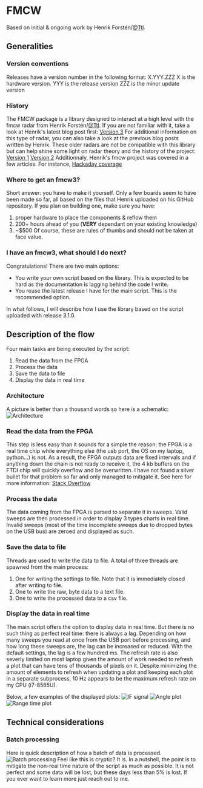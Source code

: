 # FMCW
Based on initial & ongoing work by Henrik Forstén/[@Ttl](https://github.com/Ttl/).

## Generalities
### Version conventions
Releases have a version number in the following format:
X.YYY.ZZZ
X is the hardware version.
YYY is the release version
ZZZ is the minor update version

### History
The FMCW package is a library designed to interact at a high level with the fmcw radar from Henrik Forstén/[@Ttl](https://github.com/Ttl/). If you are not familiar with it, take a look at Henrik's latest blog post first:
[Version 3](http://hforsten.com/third-version-of-homemade-6-ghz-fmcw-radar.html)
For additional information on this type of radar, you can also take a look at the previous blog posts written by Henrik. These older radars are not be compatible with this library but can help shine some light on radar theory and the history of the project:
[Version 1](http://hforsten.com/6-ghz-frequency-modulated-radar.html)
[Version 2](http://hforsten.com/homemade-synthetic-aperture-radar.html)
Additionnaly, Henrik's fmcw project was covered in a few articles. For instance,
[Hackaday coverage](https://hackaday.com/2017/10/11/homemade-6ghz-radar-v3/)

### Where to get an fmcw3?
Short answer: you have to make it yourself. Only a few boards seem to have been made so far, all based on the files that Henrik uploaded on his GitHub repository.
If you plan on building one, make sure you have:
1. proper hardware to place the components & reflow them
2. 200+ hours ahead of you (**VERY** dependant on your existing knowledge)
3. ~$500
Of course, these are rules of thumbs and should not be taken at face value.

### I have an fmcw3, what should I do next?
Congratulations! There are two main options:
- You write your own script based on the library. This is expected to be hard as the documentation is lagging behind the code I write.
- You reuse the latest release I have for the main script. This is the recommended option.

In what follows, I will describe how I use the library based on the script uploaded with release 3.1.0.


## Description of the flow
Four main tasks are being executed by the script:
1. Read the data from the FPGA
2. Process the data
3. Save the data to file
4. Display the data in real time

### Architecture
A picture is better than a thousand words so here is a schematic:
![Architecture](https://ibb.co/6FtDcj3)

### Read the data from the FPGA
This step is less easy than it sounds for a simple the reason: the FPGA is a real time chip while everything else (the usb port, the OS on my laptop, python...) is not. As a result, the FPGA outputs data are fixed intervals and if anything down the chain is not ready to receive it, the 4 kb buffers on the FTDI chip will quickly overflow and be overwritten. I have not found a silver bullet for that problem so far and only managed to mitigate it. See here for more information:
[Stack Overflow](https://stackoverflow.com/questions/57592288/pylibftdi-device-read-skips-some-bytes/57600370?noredirect=1#comment101895577_57600370)

### Process the data
The data coming from the FPGA is parsed to separate it in sweeps. Valid sweeps are then processed in order to display 3 types charts in real time. Invalid sweeps (most of the time incomplete sweeps due to dropped bytes on the USB bus) are zeroed and displayed as such.

### Save the data to file
Threads are used to write the data to file. A total of three threads are spawned from the main process:
1. One for writing the settings to file. Note that it is immediately closed after writing to file.
2. One to write the raw, byte data to a text file.
3. One to write the processed data to a csv file.

### Display the data in real time
The main script offers the option to display data in real time. But there is no such thing as perfect real time: there is always a lag. Depending on how many sweeps you read at once from the USB port before processing, and how long these sweeps are, the lag can be increased or reduced.
With the default settings, the lag is a few hundred ms.
The refresh rate is also severly limited on most laptop given the amount of work needed to refresh a plot that can have tens of thousands of pixels on it. Despite minimizing the amount of elements to refresh when updating a plot and keeping each plot in a separate subprocess, 10 Hz appears to be the maximum refresh rate on my CPU (i7-8565U).

Below, a few examples of the displayed plots:
![IF signal](https://ibb.co/vQ8YYDR)
![Angle plot](https://ibb.co/J2nSc6r)
![Range time plot](https://ibb.co/7QfKQmN)

## Technical considerations
### Batch processing
Here is quick description of how a batch of data is processed.
![Batch processing](https://ibb.co/zG8nQkG)
Feel like this is cryptic? It is. 
In a nutshell, the point is to mitigate the non-real time nature of the script as much as possible. It is not perfect and some data will be lost, but these days less than 5% is lost.
If you ever want to learn more just reach out to me.
